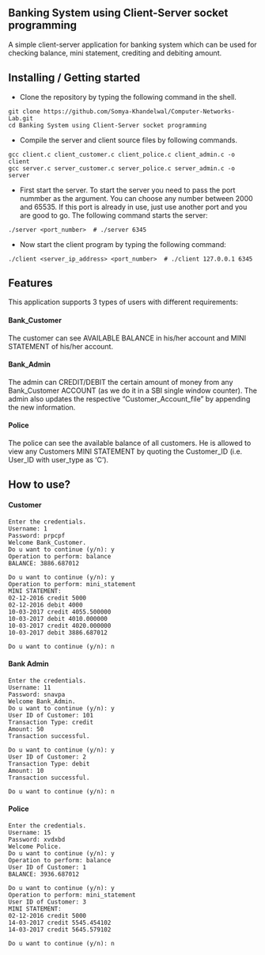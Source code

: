 ## Banking System using Client-Server socket programming

A simple client-server application for banking system which can be used for checking balance, mini statement, crediting and debiting amount.

## Installing / Getting started

* Clone the repository by typing the following command in the shell.
```shell
git clone https://github.com/Somya-Khandelwal/Computer-Networks-Lab.git
cd Banking System using Client-Server socket programming
```
* Compile the server and client source files by following commands.
```shell
gcc client.c client_customer.c client_police.c client_admin.c -o client
gcc server.c server_customer.c server_police.c server_admin.c -o server
```
* First start the server. To start the server you need to pass the port nummber as the argument. You can choose any number between 2000 and 65535. If this port is already in use, just use another port and you are good to go. The following command starts the server:
```shell
./server <port_number>  # ./server 6345
```
* Now start the client program by typing the following command:
```shell
./client <server_ip_address> <port_number>  # ./client 127.0.0.1 6345
```

## Features

This application supports 3 types of users with different requirements:
#### Bank_Customer
The customer can see AVAILABLE BALANCE in his/her account and MINI STATEMENT of his/her account.
#### Bank_Admin
The admin can CREDIT/DEBIT the certain amount of money from any Bank_Customer ACCOUNT (as we do it in a SBI single window counter). The admin also updates the respective “Customer_Account_file” by appending the new information. 
#### Police
The police can see the available balance of all customers. He is allowed to view any Customers MINI STATEMENT by quoting the Customer_ID (i.e. User_ID with user_type as ‘C’).

## How to use?

#### Customer
```shell
Enter the credentials.
Username: 1
Password: prpcpf
Welcome Bank_Customer.
Do u want to continue (y/n): y
Operation to perform: balance
BALANCE: 3886.687012

Do u want to continue (y/n): y
Operation to perform: mini_statement
MINI STATEMENT:
02-12-2016 credit 5000
02-12-2016 debit 4000
10-03-2017 credit 4055.500000
10-03-2017 debit 4010.000000
10-03-2017 credit 4020.000000
10-03-2017 debit 3886.687012

Do u want to continue (y/n): n
```

#### Bank Admin
```shell
Enter the credentials.
Username: 11
Password: snavpa
Welcome Bank_Admin.
Do u want to continue (y/n): y
User ID of Customer: 101
Transaction Type: credit
Amount: 50
Transaction successful.

Do u want to continue (y/n): y
User ID of Customer: 2
Transaction Type: debit
Amount: 10
Transaction successful.

Do u want to continue (y/n): n
```

#### Police
```shell
Enter the credentials.
Username: 15
Password: xvdxbd
Welcome Police.
Do u want to continue (y/n): y
Operation to perform: balance
User ID of Customer: 1
BALANCE: 3936.687012

Do u want to continue (y/n): y
Operation to perform: mini_statement
User ID of Customer: 3
MINI STATEMENT:
02-12-2016 credit 5000
14-03-2017 credit 5545.454102
14-03-2017 credit 5645.579102

Do u want to continue (y/n): n
```

